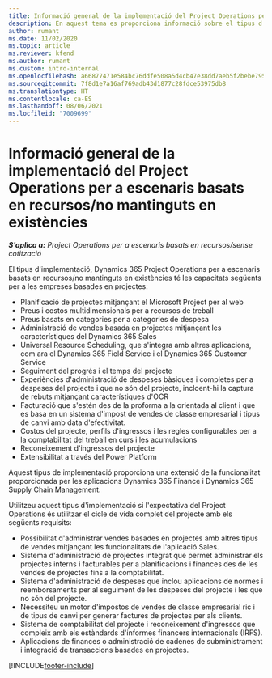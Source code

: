 ```yaml
---
title: Informació general de la implementació del Project Operations per a escenaris basats en recursos/no mantinguts en existències
description: En aquest tema es proporciona informació sobre el tipus d'implementació del Project Operations per a escenaris basats en recursos/no mantinguts en existències.
author: rumant
ms.date: 11/02/2020
ms.topic: article
ms.reviewer: kfend
ms.author: rumant
ms.custom: intro-internal
ms.openlocfilehash: a66877471e584bc76ddfe508a5d4cb47e38dd7aeb5f2bebe795b41a1de462ef9
ms.sourcegitcommit: 7f8d1e7a16af769adb43d1877c28fdce53975db8
ms.translationtype: HT
ms.contentlocale: ca-ES
ms.lasthandoff: 08/06/2021
ms.locfileid: "7009699"
---
```

# <a name="project-operations-for-resourcenon-stocked-based-scenarios-deployment-overview"></a>Informació general de la implementació del Project Operations per a escenaris basats en recursos/no mantinguts en existències

_**S'aplica a:** Project Operations per a escenaris basats en recursos/sense cotització_

El tipus d'implementació, Dynamics 365 Project Operations per a escenaris basats en recursos/no mantinguts en existències té les capacitats següents per a les empreses basades en projectes:

- Planificació de projectes mitjançant el Microsoft Project per al web
- Preus i costos multidimensionals per a recursos de treball
- Preus basats en categories per a categories de despesa
- Administració de vendes basada en projectes mitjançant les característiques del Dynamics 365 Sales
- Universal Resource Scheduling, que s'integra amb altres aplicacions, com ara el Dynamics 365 Field Service i el Dynamics 365 Customer Service
- Seguiment del progrés i el temps del projecte
- Experiències d'administració de despeses bàsiques i completes per a despeses del projecte i que no són del projecte, incloent-hi la captura de rebuts mitjançant característiques d'OCR
- Facturació que s'estén des de la proforma a la orientada al client i que es basa en un sistema d'impost de vendes de classe empresarial i tipus de canvi amb data d'efectivitat.
- Costos del projecte, perfils d'ingressos i les regles configurables per a la comptabilitat del treball en curs i les acumulacions
- Reconeixement d'ingressos del projecte
- Extensibilitat a través del Power Platform

Aquest tipus de implementació proporciona una extensió de la funcionalitat proporcionada per les aplicacions Dynamics 365 Finance i Dynamics 365 Supply Chain Management.

Utilitzeu aquest tipus d'implementació si l'expectativa del Project Operations és utilitzar el cicle de vida complet del projecte amb els següents requisits:

- Possibilitat d'administrar vendes basades en projectes amb altres tipus de vendes mitjançant les funcionalitats de l'aplicació Sales.
- Sistema d'administració de projectes integrat que permet administrar els projectes interns i facturables per a planificacions i finances des de les vendes de projectes fins a la comptabilitat.
- Sistema d'administració de despeses que inclou aplicacions de normes i reemborsaments per al seguiment de les despeses del projecte i les que no són del projecte.
- Necessiteu un motor d'impostos de vendes de classe empresarial ric i de tipus de canvi per generar factures de projectes per als clients.
- Sistema de comptabilitat del projecte i reconeixement d'ingressos que compleix amb els estàndards d'informes financers internacionals (IRFS).
- Aplicacions de finances o administració de cadenes de subministrament i integració de transaccions basades en projectes.


[!INCLUDE[footer-include](../includes/footer-banner.md)]